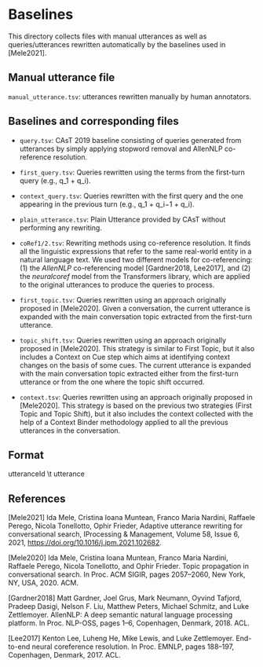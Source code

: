 # Baselines

This directory collects files with manual utterances as well as queries/utterances rewritten automatically by the baselines used in [Mele2021].

## Manual utterance file

`manual_utterance.tsv`: utterances rewritten manually by human annotators.

## Baselines and corresponding files

- `query.tsv`:  CAsT 2019 baseline consisting of queries generated from utterances by simply applying stopword removal and AllenNLP co-reference resolution.

- `first_query.tsv`: Queries rewritten using the terms from the first-turn query (e.g., q_1 + q_i).

- `context_query.tsv`: Queries rewritten with the first query and the one appearing in the previous turn (e.g., q_1 + q_i−1 + q_i).

- `plain_utterance.tsv`: Plain Utterance provided by CAsT without performing any rewriting.

- `coRef1/2.tsv`: Rewriting methods using co-reference resolution. It finds all the linguistic expressions that refer to the same real-world entity in a natural language text. We used two different models for co-referencing: (1) the _AllenNLP_ co-referencing model [Gardner2018, Lee2017], and (2) the _neuralcoref_ model from the Transformers library, which are applied to the original utterances to produce the queries to process.

- `first_topic.tsv`: Queries rewritten using an approach originally proposed in [Mele2020]. Given a conversation, the current utterance is expanded with the main conversation topic extracted from the first-turn utterance. 

- `topic_shift.tsv`: Queries rewritten using an approach originally proposed in [Mele2020]. This strategy is similar to First Topic, but it also includes a Context on Cue step which aims at identifying context changes on the basis of some cues. The current utterance is expanded with the main conversation topic extracted either from the first-turn utterance or from the one where the topic shift occurred. 

- `context.tsv`: Queries rewritten using an approach originally proposed in [Mele2020]. This strategy is based on the previous two strategies (First Topic and Topic Shift), but it also includes the context collected with the help of a Context Binder methodology applied to all the previous utterances in the conversation. 

## Format

utteranceId \t utterance 

## References

[Mele2021] Ida Mele, Cristina Ioana Muntean, Franco Maria Nardini, Raffaele Perego, Nicola Tonellotto, Ophir Frieder, Adaptive utterance rewriting for conversational search, IProcessing & Management, Volume 58, Issue 6, 2021, https://doi.org/10.1016/j.ipm.2021.102682.

[Mele2020] Ida Mele, Cristina Ioana Muntean, Franco Maria Nardini, Raffaele Perego, Nicola Tonellotto, and Ophir Frieder. Topic propagation in conversational search. In Proc. ACM SIGIR, pages 2057–2060, New York, NY, USA, 2020. ACM.

[Gardner2018] Matt Gardner, Joel Grus, Mark Neumann, Oyvind Tafjord, Pradeep Dasigi, Nelson F. Liu, Matthew Peters, Michael Schmitz, and Luke Zettlemoyer. AllenNLP: A deep semantic natural language processing platform. In Proc. NLP-OSS, pages 1–6, Copenhagen, Denmark, 2018. ACL.

[Lee2017] Kenton Lee, Luheng He, Mike Lewis, and Luke Zettlemoyer. End-to-end neural coreference resolution. In Proc. EMNLP, pages 188–197, Copenhagen, Denmark, 2017. ACL.
